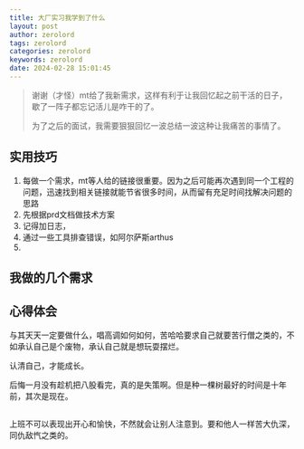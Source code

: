 ```yaml
---
title: 大厂实习我学到了什么
layout: post
author: zerolord
tags: zerolord
categories: zerolord
keywords: zerolord
date: 2024-02-28 15:01:45
---
```

> 谢谢（才怪）mt给了我新需求，这样有利于让我回忆起之前干活的日子，歇了一阵子都忘记活儿是咋干的了。
> 
> 为了之后的面试，我需要狠狠回忆一波总结一波这种让我痛苦的事情了。

## 实用技巧
1. 每做一个需求，mt等人给的链接很重要。因为之后可能再次遇到同一个工程的问题，迅速找到相关链接就能节省很多时间，从而留有充足时间找解决问题的思路
2. 先根据prd文档做技术方案
3. 记得加日志，
4. 通过一些工具排查错误，如阿尔萨斯arthus
5. 

## 我做的几个需求
### 

## 心得体会
与其天天一定要做什么，唱高调如何如何，苦哈哈要求自己就要苦行僧之类的，不如承认自己是个废物，承认自己就是想玩耍摆烂。

认清自己，才能成长。

后悔一月没有趁机把八股看完，真的是失策啊。但是种一棵树最好的时间是十年前，其次是现在。

## 
上班不可以表现出开心和愉快，不然就会让别人注意到。要和他人一样苦大仇深，同仇敌忾之类的。
